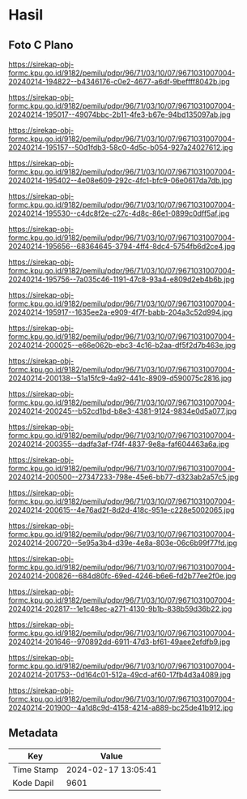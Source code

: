 # Hasil

## Foto C Plano

https://sirekap-obj-formc.kpu.go.id/9182/pemilu/pdpr/96/71/03/10/07/9671031007004-20240214-194822--b4346176-c0e2-4677-a6df-9beffff8042b.jpg

https://sirekap-obj-formc.kpu.go.id/9182/pemilu/pdpr/96/71/03/10/07/9671031007004-20240214-195017--49074bbc-2b11-4fe3-b67e-94bd135097ab.jpg

https://sirekap-obj-formc.kpu.go.id/9182/pemilu/pdpr/96/71/03/10/07/9671031007004-20240214-195157--50d1fdb3-58c0-4d5c-b054-927a24027612.jpg

https://sirekap-obj-formc.kpu.go.id/9182/pemilu/pdpr/96/71/03/10/07/9671031007004-20240214-195402--4e08e609-292c-4fc1-bfc9-06e0617da7db.jpg

https://sirekap-obj-formc.kpu.go.id/9182/pemilu/pdpr/96/71/03/10/07/9671031007004-20240214-195530--c4dc8f2e-c27c-4d8c-86e1-0899c0dff5af.jpg

https://sirekap-obj-formc.kpu.go.id/9182/pemilu/pdpr/96/71/03/10/07/9671031007004-20240214-195656--68364645-3794-4ff4-8dc4-5754fb6d2ce4.jpg

https://sirekap-obj-formc.kpu.go.id/9182/pemilu/pdpr/96/71/03/10/07/9671031007004-20240214-195756--7a035c46-1191-47c8-93a4-e809d2eb4b6b.jpg

https://sirekap-obj-formc.kpu.go.id/9182/pemilu/pdpr/96/71/03/10/07/9671031007004-20240214-195917--1635ee2a-e909-4f7f-babb-204a3c52d994.jpg

https://sirekap-obj-formc.kpu.go.id/9182/pemilu/pdpr/96/71/03/10/07/9671031007004-20240214-200025--e66e062b-ebc3-4c16-b2aa-df5f2d7b463e.jpg

https://sirekap-obj-formc.kpu.go.id/9182/pemilu/pdpr/96/71/03/10/07/9671031007004-20240214-200138--51a15fc9-4a92-441c-8909-d590075c2816.jpg

https://sirekap-obj-formc.kpu.go.id/9182/pemilu/pdpr/96/71/03/10/07/9671031007004-20240214-200245--b52cd1bd-b8e3-4381-9124-9834e0d5a077.jpg

https://sirekap-obj-formc.kpu.go.id/9182/pemilu/pdpr/96/71/03/10/07/9671031007004-20240214-200355--dadfa3af-f74f-4837-9e8a-faf604463a6a.jpg

https://sirekap-obj-formc.kpu.go.id/9182/pemilu/pdpr/96/71/03/10/07/9671031007004-20240214-200500--27347233-798e-45e6-bb77-d323ab2a57c5.jpg

https://sirekap-obj-formc.kpu.go.id/9182/pemilu/pdpr/96/71/03/10/07/9671031007004-20240214-200615--4e76ad2f-8d2d-418c-951e-c228e5002065.jpg

https://sirekap-obj-formc.kpu.go.id/9182/pemilu/pdpr/96/71/03/10/07/9671031007004-20240214-200720--5e95a3b4-d39e-4e8a-803e-06c6b99f77fd.jpg

https://sirekap-obj-formc.kpu.go.id/9182/pemilu/pdpr/96/71/03/10/07/9671031007004-20240214-200826--684d80fc-69ed-4246-b6e6-fd2b77ee2f0e.jpg

https://sirekap-obj-formc.kpu.go.id/9182/pemilu/pdpr/96/71/03/10/07/9671031007004-20240214-202817--1e1c48ec-a271-4130-9b1b-838b59d36b22.jpg

https://sirekap-obj-formc.kpu.go.id/9182/pemilu/pdpr/96/71/03/10/07/9671031007004-20240214-201646--970892dd-6911-47d3-bf61-49aee2efdfb9.jpg

https://sirekap-obj-formc.kpu.go.id/9182/pemilu/pdpr/96/71/03/10/07/9671031007004-20240214-201753--0d164c01-512a-49cd-af60-17fb4d3a4089.jpg

https://sirekap-obj-formc.kpu.go.id/9182/pemilu/pdpr/96/71/03/10/07/9671031007004-20240214-201900--4a1d8c9d-4158-4214-a889-bc25de41b912.jpg


## Metadata

| Key        | Value               |
| ---------- | ------------------- |
| Time Stamp | 2024-02-17 13:05:41 |
| Kode Dapil | 9601                |



